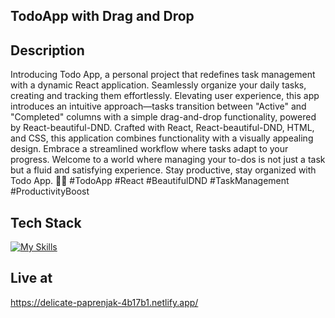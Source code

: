 ## TodoApp with Drag and Drop

## Description
Introducing Todo App, a personal project that redefines task management with a dynamic React application. Seamlessly organize your daily tasks, creating and tracking them effortlessly. Elevating user experience, this app introduces an intuitive approach—tasks transition between "Active" and "Completed" columns with a simple drag-and-drop functionality, powered by React-beautiful-DND. Crafted with React, React-beautiful-DND, HTML, and CSS, this application combines functionality with a visually appealing design. Embrace a streamlined workflow where tasks adapt to your progress. Welcome to a world where managing your to-dos is not just a task but a fluid and satisfying experience. Stay productive, stay organized with Todo App. 📝✨ #TodoApp #React #BeautifulDND #TaskManagement #ProductivityBoost

## Tech Stack
[![My Skills](https://skillicons.dev/icons?i=react,html,css,js,nodejs&perline=5)](https://skillicons.dev)

## Live at
https://delicate-paprenjak-4b17b1.netlify.app/

